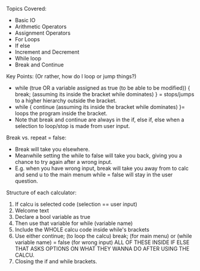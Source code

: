 Topics Covered:
- Basic IO
- Arithmetic Operators
- Assignment Operators
- For Loops
- If else
- Increment and Decrement
- While loop
- Break and Continue

Key Points: (Or rather, how do I loop or jump things?)
- while (true OR a variable assigned as true (to be able to be modified)) { break; (assuming its inside the bracket while dominates) } = stops/jumps to a higher hierarchy outside the bracket.
- while { continue (assuming its inside the bracket while dominates) }= loops the program inside the bracket.
- Note that break and continue are always in the if, else if, else when a selection to loop/stop is made from user input.

Break vs. repeat = false:
- Break will take you elsewhere.
- Meanwhile setting the while to false will take you back, giving you a chance to try again after a wrong input.
- E.g. when you have wrong input, break will take you away from to calc and send u to the main menum while = false will stay in the user question.

Structure of each calculator:
1. If calcu is selected code (selection == user input)
2. Welcome text
3. Declare a bool variable as true
4. Then use that variable for while (variable name)
5. Include the WHOLE calcu code inside while's brackets
6. Use either continue; (to loop the calcu) break; (for main menu) or (while variable name) = false (for wrong input) ALL OF THESE INSIDE IF ELSE THAT ASKS OPTIONS ON WHAT THEY WANNA DO AFTER USING THE CALCU.
7. Closing the if and while brackets.
